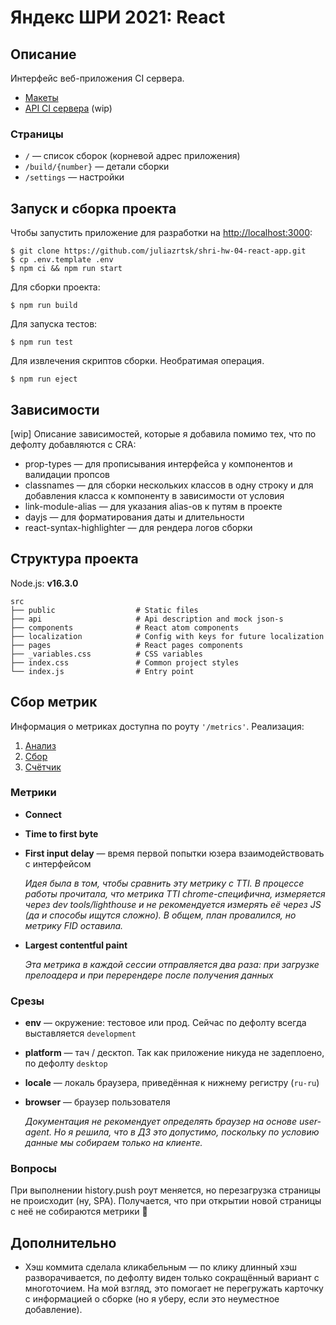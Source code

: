 # Яндекс ШРИ 2021: React

## Описание

Интерфейс веб-приложения CI сервера.

- [Макеты](<https://www.figma.com/file/vA6BJJ3AiWar3Q3bq30eyG/SHRI-homework-(specification)?node-id=0%3A1>)
- [API CI сервера](./src/api/api.json) (wip)

### Страницы

- `/` — список сборок (корневой адрес приложения)
- `/build/{number}` — детали сборки
- `/settings` — настройки

## Запуск и сборка проекта

Чтобы запустить приложение для разработки на [http://localhost:3000](http://localhost:3000):

```shell
$ git clone https://github.com/juliazrtsk/shri-hw-04-react-app.git
$ cp .env.template .env
$ npm ci && npm run start
```

Для сборки проекта:

```shell
$ npm run build
```

Для запуска тестов:

```shell
$ npm run test
```

Для извлечения скриптов сборки. Необратимая операция.

```shell
$ npm run eject
```

## Зависимости

[wip] Описание зависимостей, которые я добавила помимо тех, что по дефолту добавляются с CRA:

- prop-types — для прописывания интерфейса у компонентов и валидации пропсов
- classnames — для сборки нескольких классов в одну строку и для добавления класса к компоненту в зависимости от условия
- link-module-alias — для указания alias-ов к путям в проекте
- dayjs — для форматирования даты и длительности
- react-syntax-highlighter — для рендера логов сборки

## Структура проекта

Node.js: **v16.3.0**

```
src
├── public                  # Static files
├── api                     # Api description and mock json-s
├── components              # React atom components
├── localization            # Config with keys for future localization
├── pages                   # React pages components
├── _variables.css          # CSS variables
├── index.css               # Common project styles
└── index.js                # Entry point
```

## Сбор метрик

Информация о метриках доступна по роуту `'/metrics'`.
Реализация:

1. [Анализ](./src/metrics/stats.js)
2. [Сбор](./src/metrics/index.js)
3. [Счётчик](./src/metrics/send.js)

### Метрики

- **Connect**
- **Time to first byte**
- **First input delay** — время первой попытки юзера взаимодействовать с интерфейсом

  _Идея была в том, чтобы сравнить эту метрику с TTI. В процессе работы прочитала,
  что метрика TTI chrome-специфична, измеряется через dev tools/lighthouse и
  не рекомендуется измерять её через JS (да и способы ищутся сложно). В общем,
  план провалился, но метрику FID оставила._

- **Largest contentful paint**

  _Эта метрика в каждой сессии отправляется два раза: при загрузке прелоадера
  и при перерендере после получения данных_

### Срезы

- **env** — окружение: тестовое или прод. Сейчас по дефолту всегда выставляется `development`
- **platform** — тач / десктоп. Так как приложение никуда не задеплоено, по дефолту `desktop`
- **locale** — локаль браузера, приведённая к нижнему регистру (`ru-ru`)
- **browser** — браузер пользователя

  _Документация не рекомендует определять браузер на основе user-agent.
  Но я решила, что в ДЗ это допустимо, поскольку по условию
  данные мы собираем только на клиенте._

### Вопросы

При выполнении history.push роут меняется, но перезагрузка страницы не происходит (ну, SPA).
Получается, что при открытии новой страницы с неё не собираются метрики 🤔

## Дополнительно

- Хэш коммита сделала кликабельным — по клику длинный хэш разворачивается, по дефолту виден только сокращённый вариант с многоточием.
  На мой взгляд, это помогает не перегружать карточку с информацией о сборке (но я уберу, если это неуместное добавление).
